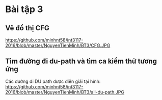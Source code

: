 # Bài tập 3

## Vẽ đồ thị CFG
https://github.com/minhnt58/int3117-2016/blob/master/NguyenTienMinh/BT3/CFG.JPG

## Tìm đường đi du-path và tìm ca kiểm thử tương ứng
Các đường đi DU path được diễn giải tại hình: 
https://github.com/minhnt58/int3117-2016/blob/master/NguyenTienMinh/BT3/all-du-path.JPG
